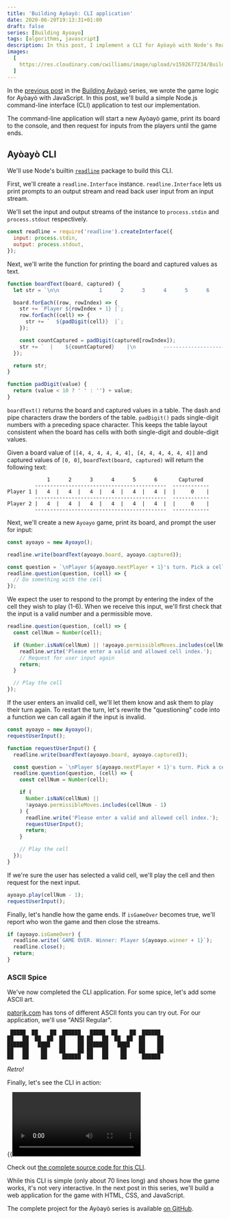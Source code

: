 ```yaml
---
title: 'Building Ayòayò: CLI application'
date: 2020-06-20T19:13:31+01:00
draft: false
series: [Building Ayoayo]
tags: [algorithms, javascript]
description: In this post, I implement a CLI for Ayòayò with Node's Readline module.
images:
  [
    https://res.cloudinary.com/cwilliams/image/upload/v1592677234/Building_Ayoayo__CLI_Application.png,
  ]
---
```


In the [previous post](/post/building-ayoayo-implementation) in the [Building Ayòayò](/series/building-ayoayo) series, we wrote the game logic for Ayòayò with JavaScript. In this post, we'll build a simple Node.js command-line interface (CLI) application to test our implementation.

The command-line application will start a new Ayòayò game, print its board to the console, and then request for inputs from the players until the game ends.

## Ayòayò CLI

We'll use Node's builtin [`readline`](https://nodejs.org/api/readline.html) package to build this CLI.

First, we'll create a `readline.Interface` instance. `readline.Interface` lets us print prompts to an output stream and read back user input from an input stream.

We'll set the input and output streams of the instance to `process.stdin` and `process.stdout` respectively.

```jsx
const readline = require('readline').createInterface({
  input: process.stdin,
  output: process.stdout,
});
```

Next, we'll write the function for printing the board and captured values as text.

```jsx
function boardText(board, captured) {
  let str = `\n\n             1      2      3      4      5      6       Captured\n         -------------------------------------------  ------------\n`;

  board.forEach((row, rowIndex) => {
    str += `Player ${rowIndex + 1} |`;
    row.forEach((cell) => {
      str += `  ${padDigit(cell)}  |`;
    });

    const countCaptured = padDigit(captured[rowIndex]);
    str += `  |    ${countCaptured}    |\n         -------------------------------------------  ------------\n`;
  });

  return str;
}

function padDigit(value) {
  return (value < 10 ? ' ' : '') + value;
}
```

`boardText()` returns the board and captured values in a table. The dash and pipe characters draw the borders of the table. `padDigit()` pads single-digit numbers with a preceding space character. This keeps the table layout consistent when the board has cells with both single-digit and double-digit values.

Given a board value of `[[4, 4, 4, 4, 4, 4], [4, 4, 4, 4, 4, 4]]` and captured values of `[0, 0]`, `boardText(board, captured)` will return the following text:

```text
             1      2      3      4      5      6       Captured
         -------------------------------------------  ------------
Player 1 |   4  |   4  |   4  |   4  |   4  |   4  |  |     0    |
         -------------------------------------------  ------------
Player 2 |   4  |   4  |   4  |   4  |   4  |   4  |  |     0    |
         -------------------------------------------  ------------
```

Next, we'll create a new `Ayoayo` game, print its board, and prompt the user for input:

```jsx
const ayoayo = new Ayoayo();

readline.write(boardText(ayoayo.board, ayoayo.captured));

const question = `\nPlayer ${ayoayo.nextPlayer + 1}'s turn. Pick a cell: `;
readline.question(question, (cell) => {
  // Do something with the cell
});
```

We expect the user to respond to the prompt by entering the index of the cell they wish to play (1-6). When we receive this input, we'll first check that the input is a valid number and a permissible move.

```jsx
readline.question(question, (cell) => {
  const cellNum = Number(cell);

  if (Number.isNaN(cellNum) || !ayoayo.permissibleMoves.includes(cellNum - 1)) {
    readline.write('Please enter a valid and allowed cell index.');
    // Request for user input again
    return;
  }

  // Play the cell
});
```

If the user enters an invalid cell, we'll let them know and ask them to play their turn again. To restart the turn, let's rewrite the "questioning" code into a function we can call again if the input is invalid.

```jsx
const ayoayo = new Ayoayo();
requestUserInput();

function requestUserInput() {
  readline.write(boardText(ayoayo.board, ayoayo.captured));

  const question = `\nPlayer ${ayoayo.nextPlayer + 1}'s turn. Pick a cell: `;
  readline.question(question, (cell) => {
    const cellNum = Number(cell);

    if (
      Number.isNaN(cellNum) ||
      !ayoayo.permissibleMoves.includes(cellNum - 1)
    ) {
      readline.write('Please enter a valid and allowed cell index.');
      requestUserInput();
      return;
    }

    // Play the cell
  });
}
```

If we're sure the user has selected a valid cell, we'll play the cell and then request for the next input.

```jsx
ayoayo.play(cellNum - 1);
requestUserInput();
```

Finally, let's handle how the game ends. If `isGameOver` becomes true, we'll report who won the game and then close the streams.

```jsx
if (ayoayo.isGameOver) {
  readline.write(`GAME OVER. Winner: Player ${ayoayo.winner + 1}`);
  readline.close();
  return;
}
```

### ASCII Spice

We've now completed the CLI application. For some spice, let's add some ASCII art.

[patorjk.com](http://patorjk.com/software/taag) has tons of different ASCII fonts you can try out. For our application, we'll use "ANSI Regular".

```text
 █████  ██    ██  ██████   █████  ██    ██  ██████
██   ██  ██  ██  ██    ██ ██   ██  ██  ██  ██    ██
███████   ████   ██    ██ ███████   ████   ██    ██
██   ██    ██    ██    ██ ██   ██    ██    ██    ██
██   ██    ██     ██████  ██   ██    ██     ██████
```

_Retro!_

Finally, let's see the CLI in action:

{{<video src="https://res.cloudinary.com/cwilliams/image/upload/v1592592544/ayoayo-cli.mp4" title="Demo of Ayòayò CLI">}}

Check out [the complete source code for this CLI](/code/the-source-code-of-the-ayoayo-cli-application).

While this CLI is simple (only about 70 lines long) and shows how the game works, it's not very interactive. In the next post in this series, we'll build a web application for the game with HTML, CSS, and JavaScript.

The complete project for the Ayòayò series is available [on GitHub](https://github.com/chidiwilliams/ayoayo/).
